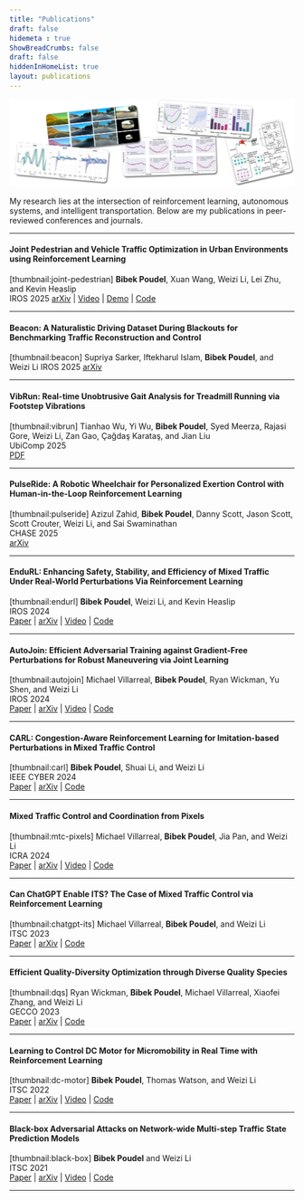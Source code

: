 ```yaml
---
title: "Publications"
draft: false
hidemeta : true
ShowBreadCrumbs: false
draft: false
hiddenInHomeList: true
layout: publications
---
```

![image](images/publications.png)

My research lies at the intersection of reinforcement learning, autonomous systems, and intelligent transportation. Below are my publications in peer-reviewed conferences and journals.

-------------------

#### Joint Pedestrian and Vehicle Traffic Optimization in Urban Environments using Reinforcement Learning
[thumbnail:joint-pedestrian]
__Bibek Poudel__, Xuan Wang, Weizi Li, Lei Zhu, and Kevin Heaslip  
IROS 2025 
[arXiv](https://arxiv.org/abs/2504.05018) | [Video](https://youtu.be/zMbu8zeQEFs) | [Demo](https://www.youtube.com/watch?v=Tec3H72cDT4) | [Code](https://github.com/poudel-bibek/Urban-Control)

-------------------

#### Beacon: A Naturalistic Driving Dataset During Blackouts for Benchmarking Traffic Reconstruction and Control
[thumbnail:beacon]
Supriya Sarker, Iftekharul Islam, __Bibek Poudel__, and Weizi Li
IROS 2025 
[arXiv](https://arxiv.org/abs/2412.14208) 

-------------------

#### VibRun: Real-time Unobtrusive Gait Analysis for Treadmill Running via Footstep Vibrations
[thumbnail:vibrun]
Tianhao Wu, Yi Wu, __Bibek Poudel__, Syed Meerza, Rajasi Gore, Weizi Li, Zan Gao, Çağdaş Karataş, and Jian Liu  
UbiComp 2025  
[PDF](https://dl.acm.org/doi/abs/10.1145/3749539)

-------------------

#### PulseRide: A Robotic Wheelchair for Personalized Exertion Control with Human-in-the-Loop Reinforcement Learning
[thumbnail:pulseride]
Azizul Zahid, __Bibek Poudel__, Danny Scott, Jason Scott, Scott Crouter, Weizi Li, and Sai Swaminathan  
CHASE 2025  
[arXiv](https://arxiv.org/abs/2506.05056)

-------------------

#### EnduRL: Enhancing Safety, Stability, and Efficiency of Mixed Traffic Under Real-World Perturbations Via Reinforcement Learning
[thumbnail:endurl]
__Bibek Poudel__, Weizi Li, and Kevin Heaslip  
IROS 2024  
[Paper](https://ieeexplore.ieee.org/document/10802689) | [arXiv](https://arxiv.org/abs/2311.12261) | [Video](https://youtu.be/TpyKSPNtrxM) | [Code](https://github.com/poudel-bibek/EnduRL)

-------------------

#### AutoJoin: Efficient Adversarial Training against Gradient-Free Perturbations for Robust Maneuvering via Joint Learning
[thumbnail:autojoin]
Michael Villarreal, __Bibek Poudel__, Ryan Wickman, Yu Shen, and Weizi Li  
IROS 2024  
[Paper](https://ieeexplore.ieee.org/abstract/document/10802857) | [arXiv](https://arxiv.org/abs/2205.10933) | [Video](https://youtu.be/Gb-byAgnskI) | [Code](https://github.com/tmvllrrl/AutoJoin)

-------------------

#### CARL: Congestion-Aware Reinforcement Learning for Imitation-based Perturbations in Mixed Traffic Control
[thumbnail:carl]
__Bibek Poudel__, Shuai Li, and Weizi Li  
IEEE CYBER 2024  
[Paper](https://ieeexplore.ieee.org/document/10749026) | [arXiv](https://arxiv.org/abs/2404.00796) | [Code](https://github.com/poudel-bibek/CARL)

-------------------

#### Mixed Traffic Control and Coordination from Pixels
[thumbnail:mtc-pixels]
Michael Villarreal, __Bibek Poudel__, Jia Pan, and Weizi Li  
ICRA 2024  
[Paper](https://ieeexplore.ieee.org/abstract/document/10610517) | [arXiv](https://arxiv.org/abs/2302.09167) | [Video](https://youtu.be/g-aBGhdFHXU) | [Code](https://github.com/tmvllrrl/mtc-pixels)

-------------------

#### Can ChatGPT Enable ITS? The Case of Mixed Traffic Control via Reinforcement Learning
[thumbnail:chatgpt-its]
Michael Villarreal, __Bibek Poudel__, and Weizi Li  
ITSC 2023  
[Paper](https://ieeexplore.ieee.org/document/10422410) | [arXiv](https://arxiv.org/abs/2306.08094) | [Code](https://github.com/tmvllrrl/its-study)

-------------------

#### Efficient Quality-Diversity Optimization through Diverse Quality Species
[thumbnail:dqs]
Ryan Wickman, __Bibek Poudel__, Michael Villarreal, Xiaofei Zhang, and Weizi Li  
GECCO 2023  
[Paper](https://dl.acm.org/doi/10.1145/3583133.3590581) | [arXiv](https://arxiv.org/abs/2304.07425) | [Code](https://github.com/rwickman/NEAT_RL)

-------------------

#### Learning to Control DC Motor for Micromobility in Real Time with Reinforcement Learning
[thumbnail:dc-motor]
__Bibek Poudel__, Thomas Watson, and Weizi Li  
ITSC 2022  
[Paper](https://doi.org/10.1109/ITSC55140.2022.9921919) | [arXiv](https://arxiv.org/abs/2108.00138) | [Video](https://www.youtube.com/watch?v=TgZS54wQ3ss) | [Code](https://github.com/poudel-bibek/NFQ_Golf_Cart)

-------------------

#### Black-box Adversarial Attacks on Network-wide Multi-step Traffic State Prediction Models
[thumbnail:black-box]
__Bibek Poudel__ and Weizi Li  
ITSC 2021  
[Paper](https://doi.org/10.1109/ITSC48978.2021.9564671) | [arXiv](https://arxiv.org/abs/2110.08712) | [Video](https://www.youtube.com/watch?v=yxOBCIl1o-Y) | [Code](https://github.com/poudel-bibek/black_box_traffic)

-------------------

